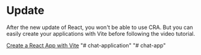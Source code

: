 # Update

After the new update of React, you won't be able to use CRA. But you can easily create your applications with Vite before following the video tutorial.

[Create a React App with Vite](https://github.com/safak/youtube23/tree/react-mini)
"# chat-application" 
"# chat-app" 
